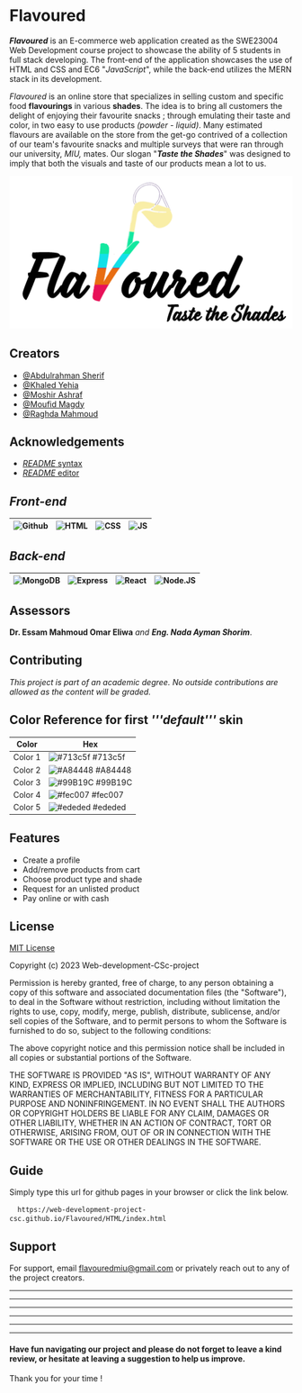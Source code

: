 
# Flavoured

***Flavoured*** is an E-commerce web application created as the SWE23004 Web Development course project to showcase the ability of 5 students in full stack developing. The front-end of the application showcases the use of HTML and CSS and EC6 "*JavaScript*", while the back-end utilizes the MERN stack in its development.  

*Flavoured* is an online store that specializes in selling custom and specific food **flavourings** in various **shades**. The idea is to bring all customers the delight of enjoying their favourite snacks ; through emulating their taste and color, in two easy to use products *(powder - liquid)*. Many estimated flavours are available on the store from the get-go contrived of a collection of our team's favourite snacks and multiple surveys that were ran through our university, *MIU,* mates. Our slogan "***Taste the Shades***" was designed to imply that both the visuals and taste of our products mean a lot to us.



![Logo](https://raw.githubusercontent.com/Web-Development-Project-CSc/Flavoured/main/HTML/RESOURCE/Flavoured-transformeddblackwithslogan.png)
## Creators

- [@Abdulrahman Sherif](https://github.com/AbdelRahmanSherif7)
- [@Khaled Yehia](https://github.com/Navanivous)
- [@Moshir Ashraf](https://github.com/moshir-ashraf)
- [@Moufid Magdy](https://github.com/moufid-magdy)
- [@Raghda Mahmoud](https://github.com/Raghdakk)




## Acknowledgements

 - [*README* syntax](https://www.markdownguide.org/basic-syntax/)
 - [*README* editor](https://readme.so)


## *Front-end*
![Github](https://img.shields.io/badge/GitHub-100000?style=for-the-badge&logo=github&logoColor=white)             |  ![HTML](https://img.shields.io/badge/HTML5-E34F26?style=for-the-badge&logo=html5&logoColor=white)             |  ![CSS](	https://img.shields.io/badge/CSS-239120?&style=for-the-badge&logo=css3&logoColor=white)|  ![JS](https://img.shields.io/badge/JavaScript-F7DF1E?style=for-the-badge&logo=javascript&logoColor=black)             
:-------------------------:|:-------------------------:|:-------------------------:|:-------------------------:

## *Back-end*
![MongoDB](https://img.shields.io/badge/MongoDB-4EA94B?style=for-the-badge&logo=mongodb&logoColor=white)             |  ![Express](https://img.shields.io/badge/Express.js-404D59?style=for-the-badge)             |  ![React](	https://img.shields.io/badge/React-20232A?style=for-the-badge&logo=react&logoColor=61DAFB)|  ![Node.JS](https://img.shields.io/badge/Node.js-43853D?style=for-the-badge&logo=node.js&logoColor=white)             
:-------------------------:|:-------------------------:|:-------------------------:|:-------------------------:









## Assessors
**Dr. Essam Mahmoud Omar Eliwa**  *and **Eng. Nada Ayman Shorim***.

## Contributing

*This project is part of an academic degree. No outside contributions are allowed as the content will be graded.*



## Color Reference for first *'''default'''* skin

| Color             | Hex                                                                |
| ----------------- | ------------------------------------------------------------------ |
| Color 1 | ![#713c5f](https://via.placeholder.com/10/713c5f?text=+) #713c5f |
| Color 2 | ![#A84448](https://via.placeholder.com/10/A84448?text=+) #A84448 |
| Color 3 | ![#99B19C](https://via.placeholder.com/10/99B19C?text=+) #99B19C |
| Color 4 | ![#fec007](https://via.placeholder.com/10/fec007?text=+) #fec007 |
| Color 5 | ![#ededed](https://via.placeholder.com/10/ededed?text=+) #ededed |

## Features

- Create a profile
- Add/remove products from cart
- Choose product type and shade
- Request for an unlisted product
- Pay online or with cash



## License

[MIT License](https://choosealicense.com/licenses/mit/)

Copyright (c) 2023 Web-development-CSc-project

Permission is hereby granted, free of charge, to any person obtaining a copy
of this software and associated documentation files (the "Software"), to deal
in the Software without restriction, including without limitation the rights
to use, copy, modify, merge, publish, distribute, sublicense, and/or sell
copies of the Software, and to permit persons to whom the Software is
furnished to do so, subject to the following conditions:

The above copyright notice and this permission notice shall be included in all
copies or substantial portions of the Software.

THE SOFTWARE IS PROVIDED "AS IS", WITHOUT WARRANTY OF ANY KIND, EXPRESS OR
IMPLIED, INCLUDING BUT NOT LIMITED TO THE WARRANTIES OF MERCHANTABILITY,
FITNESS FOR A PARTICULAR PURPOSE AND NONINFRINGEMENT. IN NO EVENT SHALL THE
AUTHORS OR COPYRIGHT HOLDERS BE LIABLE FOR ANY CLAIM, DAMAGES OR OTHER
LIABILITY, WHETHER IN AN ACTION OF CONTRACT, TORT OR OTHERWISE, ARISING FROM,
OUT OF OR IN CONNECTION WITH THE SOFTWARE OR THE USE OR OTHER DEALINGS IN THE
SOFTWARE.


## Guide

Simply type this url for github pages in your browser or click the link below.

```
  https://web-development-project-csc.github.io/Flavoured/HTML/index.html
```





## Support

For support, email flavouredmiu@gmail.com or privately reach out to any of the project creators.



***
***
***
***
***
***
#### Have fun navigating our project and please do not forget to leave a kind review, or hesitate at leaving a suggestion to help us improve.
Thank you for your time !
